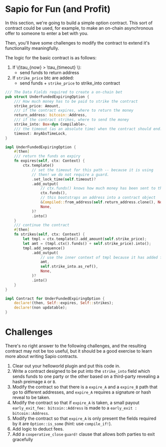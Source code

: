 # Sapio for Fun (and Profit)

In this section, we're going to build a simple option contract. This sort of
contract could be used, for example, to make an on-chain asynchronous offer to
someone to enter a bet with you.

Then, you'll have some challenges to modify the contract to extend it's
functionality meaningfully.

The logic for the basic contract is as follows:


1. If \\(\tau_{now} > \tau_{timeout} \\):
    - send funds to return address
1. If `strike_price` btc are added:
    - send funds + `strike_price` to strike_into contract


```rust
/// The Data Fields required to create a on-chain bet
pub struct UnderFundedExpiringOption {
    /// How much money has to be paid to strike the contract
    strike_price: Amount,
    /// if the contract expires, where to return the money
    return_address: bitcoin::Address,
    /// if the contract strikes, where to send the money
    strike_into: Box<dyn Compilable>,
    /// the timeout (as an absolute time) when the contract should end.
    timeout: AnyAbsTimeLock,
}

impl UnderFundedExpiringOption {
    #[then]
    /// return the funds on expiry
    fn expires(self, ctx: Context) {
        ctx.template()
            // set the timeout for this path -- because it is using
            // then! we do not require a guard.
            .set_lock_time(self.timeout)?
            .add_output(
                // ctx.funds() knows how much money has been sent to this contract
                ctx.funds(),
                // this bootstraps an address into a contract object
                &Compiled::from_address(self.return_address.clone(), None),
                None,
            )?
            .into()
    }
    /// continue the contract
    #[then]
    fn strikes(self, ctx: Context) {
        let tmpl = ctx.template().add_amount(self.strike_price);
        let amt = (tmpl.ctx().funds() + self.strike_price).into();
        tmpl.add_sequence()
            .add_output(
                // use the inner context of tmpl because it has added funds
                amt,
                self.strike_into.as_ref(),
                None,
            )?
            .into()
    }
}

impl Contract for UnderFundedExpiringOption {
    declare!(then, Self::expires, Self::strikes);
    declare!(non updatable);
}
```

# Challenges

There's no right answer to the following challenges, and the resulting
contract may not be too useful, but it should be a good exercise to learn
more about writing Sapio contracts.

1. Clear out your helloworld plugin and put this code in.
1. Write a contract designed to be put into the `strike_into` field which
sends funds to one party or the other based on a third-party revealing a
hash preimage `A` or `B`.
1. Modify the contract so that there is a `expire_A` and a `expire_B` path
that go to different addresses, and `expire_A` requires a signature or hash
reveal to be taken.
1. Modify the contract so that if `expire_A` is taken, a small payout
`early_exit_fee: bitcoin::Address` is made to a `early_exit :
bitcoin::Address`.
1. Modify the contract so that `expire_A` is only present the fields required
by it are `Option::is_some` (hint: use `compile_if!`).
1. Add logic to deduct fees.
1. Add a `cooperative_close` `guard!` clause that allows both parties to exit gracefully